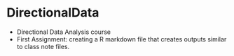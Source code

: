 # DirectionalData

- Directional Data Analysis course
- First Assignment: creating a R markdown file that creates outputs similar to class note files.

